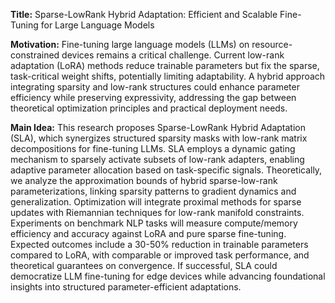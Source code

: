 **Title:** Sparse-LowRank Hybrid Adaptation: Efficient and Scalable Fine-Tuning for Large Language Models  

**Motivation:** Fine-tuning large language models (LLMs) on resource-constrained devices remains a critical challenge. Current low-rank adaptation (LoRA) methods reduce trainable parameters but fix the sparse, task-critical weight shifts, potentially limiting adaptability. A hybrid approach integrating sparsity and low-rank structures could enhance parameter efficiency while preserving expressivity, addressing the gap between theoretical optimization principles and practical deployment needs.  

**Main Idea:** This research proposes Sparse-LowRank Hybrid Adaptation (SLA), which synergizes structured sparsity masks with low-rank matrix decompositions for fine-tuning LLMs. SLA employs a dynamic gating mechanism to sparsely activate subsets of low-rank adapters, enabling adaptive parameter allocation based on task-specific signals. Theoretically, we analyze the approximation bounds of hybrid sparse-low-rank parameterizations, linking sparsity patterns to gradient dynamics and generalization. Optimization will integrate proximal methods for sparse updates with Riemannian techniques for low-rank manifold constraints. Experiments on benchmark NLP tasks will measure compute/memory efficiency and accuracy against LoRA and pure sparse fine-tuning. Expected outcomes include a 30-50% reduction in trainable parameters compared to LoRA, with comparable or improved task performance, and theoretical guarantees on convergence. If successful, SLA could democratize LLM fine-tuning for edge devices while advancing foundational insights into structured parameter-efficient adaptations.